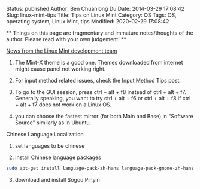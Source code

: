 Status: published
Author: Ben Chuanlong Du
Date: 2014-03-29 17:08:42
Slug: linux-mint-tips
Title: Tips on Linux Mint
Category: OS
Tags: OS, operating system, Linux Mint, tips
Modified: 2020-02-29 17:08:42

**
Things on this page are fragmentary and immature notes/thoughts of the author. 
Please read with your own judgement!
**

[News from the Linux Mint development team](http://segfault.linuxmint.com/)
 

1. The Mint-X theme is a good one. 
Themes downloaded from internet might cause panel not working right.

2. For input method related issues, 
check the Input Method Tips post.

3. To go to the GUI session, 
press ctrl + alt + f8 instead of ctrl + alt + f7.
Generally speaking,
you want to try 
ctrl + alt + f6 
or
ctrl + alt + f8 
if
ctrl + alt + f7 
does not work on a Linux OS.

4. you can choose the fastest mirror (for both Main and Base) in "Software Source"
similarly as in Ubuntu.

Chinese Language Localization

1. set languages to be chinese

2. install Chinese language packages

```sh
sudo apt-get install language-pack-zh-hans language-pack-gnome-zh-hans libreoffice-l10n-zh-cn thunderbird-locale-zh-hans firefox-locale-zh-hans
```

3. download and install Sogou Pinyin
